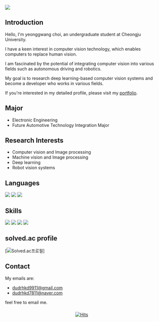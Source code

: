 ![](https://capsule-render.vercel.app/api?type=slice&color=ffc0cb&height=250&section=header&text=YeongGwangChoi&fontAlign=80&fontSize=40&fontColor=000000&animation=twinkling)
## Introduction

Hello, I'm yeonggwang choi, an undergraduate student at Cheongju University. 

I have a keen interest in computer vision technology, which enables computers to replace human vision.

I am fascinated by the potential of integrating computer vision into various fields such as autonomous driving and robotics. 

My goal is to research deep learning-based computer vision systems and become a developer who works in various fields.

If you're interested in my detailed profile, please visit my [portfolio](https://yeonggwangchoi.github.io/web-porfolio/).

## Major
  - Electronic Engineering
  - Future Automotive Technology Integration Major

## Research Interests
  - Computer vision and Image processing
  - Machine vision and Image processing
  - Deep learning
  - Robot vision systems

## Languages 
<div>
<img src="https://img.shields.io/badge/C++-00599C?style=flat-square&logo=cplusplus&logoColor=black"/>
<img src="https://img.shields.io/badge/Python-3776AB?style=flat-square&logo=Python&logoColor=white"/>
<img src="https://img.shields.io/badge/C-A8B9CC?style=flat-square&logo=c&logoColor=white"/>
</div>

## Skills 
<div>
<img src="https://img.shields.io/badge/PyTorch-EE4C2C?style=flat-square&logo=PyTorch&logoColor=black"/>
<img src="https://img.shields.io/badge/OpenCV-5C3EE8?style=flat-square&logo=OpenCV&logoColor=black"/>
<img src="https://img.shields.io/badge/ROS-22314E?style=flat-square&logo=ROS&logoColor=black"/>
<img src="https://img.shields.io/badge/Git-F05032?style=flat-square&logo=Git&logoColor=black"/>
</div>

## solved.ac profile
[![Solved.ac프로필](http://mazassumnida.wtf/api/v2/generate_badge?boj=dudrhkd7811)]
## Contact

My emails are:

  - dudrhkd9911@gmail.com
  - dudrhkd7811@naver.com

feel free to email me.

###
<div align=center>
  
[![Hits](https://hits.seeyoufarm.com/api/count/incr/badge.svg?url=https%3A%2F%2Fgithub.com%2Fyeonggwangchoi&count_bg=%2379C83D&title_bg=%23555555&icon=&icon_color=%23E7E7E7&title=hits&edge_flat=false)](https://hits.seeyoufarm.com)
